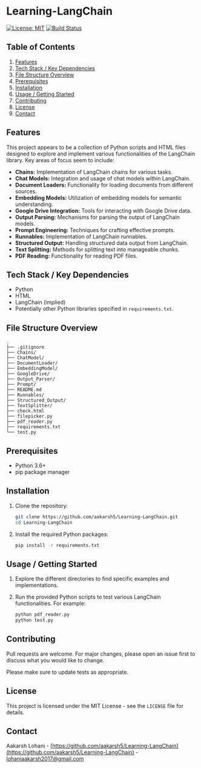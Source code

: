 # Learning-LangChain

[![License: MIT](https://img.shields.io/badge/License-MIT-yellow.svg)](https://opensource.org/licenses/MIT)
[![Build Status](https://img.shields.io/github/actions/workflow/status/aakarsh5/Learning-LangChain/main.yml?branch=main)]()

## Table of Contents

1.  [Features](#features)
2.  [Tech Stack / Key Dependencies](#tech-stack--key-dependencies)
3.  [File Structure Overview](#file-structure-overview)
4.  [Prerequisites](#prerequisites)
5.  [Installation](#installation)
6.  [Usage / Getting Started](#usage--getting-started)
7.  [Contributing](#contributing)
8.  [License](#license)
9.  [Contact](#contact)

<!-- TODO: Add screenshots if applicable -->

## Features

This project appears to be a collection of Python scripts and HTML files designed to explore and implement various functionalities of the LangChain library. Key areas of focus seem to include:

- **Chains:** Implementation of LangChain chains for various tasks.
- **Chat Models:** Integration and usage of chat models within LangChain.
- **Document Loaders:** Functionality for loading documents from different sources.
- **Embedding Models:** Utilization of embedding models for semantic understanding.
- **Google Drive Integration:** Tools for interacting with Google Drive data.
- **Output Parsing:** Mechanisms for parsing the output of LangChain models.
- **Prompt Engineering:** Techniques for crafting effective prompts.
- **Runnables:** Implementation of LangChain runnables.
- **Structured Output:** Handling structured data output from LangChain.
- **Text Splitting:** Methods for splitting text into manageable chunks.
- **PDF Reading:** Functionality for reading PDF files.

## Tech Stack / Key Dependencies

- Python
- HTML
- LangChain (implied)
- Potentially other Python libraries specified in `requirements.txt`.

## File Structure Overview

```text
.
├── .gitignore
├── Chains/
├── ChatModel/
├── DocumentLoader/
├── EmbeddingModel/
├── GoogleDrive/
├── Output_Parser/
├── Prompt/
├── README.md
├── Runnables/
├── Structured_Output/
├── TextSplitter/
├── check.html
├── filepicker.py
├── pdf_reader.py
├── requirements.txt
└── test.py
```

## Prerequisites

- Python 3.6+
- pip package manager

## Installation

1.  Clone the repository:

    ```bash
    git clone https://github.com/aakarsh5/Learning-LangChain.git
    cd Learning-LangChain
    ```

2.  Install the required Python packages:

    ```bash
    pip install -r requirements.txt
    ```

## Usage / Getting Started

1.  Explore the different directories to find specific examples and implementations.
2.  Run the provided Python scripts to test various LangChain functionalities. For example:

    ```bash
    python pdf_reader.py
    python test.py
    ```

<!-- TODO: Add specific usage examples for each module. -->

## Contributing

Pull requests are welcome. For major changes, please open an issue first to discuss what you would like to change.

Please make sure to update tests as appropriate.

## License

This project is licensed under the MIT License - see the `LICENSE` file for details.

## Contact

Aakarsh Lohani - [https://github.com/aakarsh5/Learning-LangChain](https://github.com/aakarsh5/Learning-LangChain) - lohaniaakarsh2017@gmail.com
